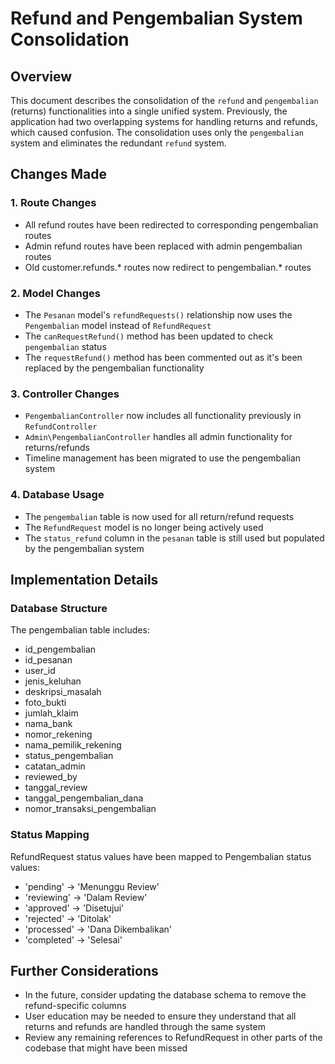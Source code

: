 # Refund and Pengembalian System Consolidation

## Overview

This document describes the consolidation of the `refund` and `pengembalian` (returns) functionalities into a single unified system. Previously, the application had two overlapping systems for handling returns and refunds, which caused confusion. The consolidation uses only the `pengembalian` system and eliminates the redundant `refund` system.

## Changes Made

### 1. Route Changes

- All refund routes have been redirected to corresponding pengembalian routes
- Admin refund routes have been replaced with admin pengembalian routes
- Old customer.refunds.* routes now redirect to pengembalian.* routes

### 2. Model Changes

- The `Pesanan` model's `refundRequests()` relationship now uses the `Pengembalian` model instead of `RefundRequest`
- The `canRequestRefund()` method has been updated to check `pengembalian` status
- The `requestRefund()` method has been commented out as it's been replaced by the pengembalian functionality

### 3. Controller Changes

- `PengembalianController` now includes all functionality previously in `RefundController`
- `Admin\PengembalianController` handles all admin functionality for returns/refunds
- Timeline management has been migrated to use the pengembalian system

### 4. Database Usage

- The `pengembalian` table is now used for all return/refund requests
- The `RefundRequest` model is no longer being actively used
- The `status_refund` column in the `pesanan` table is still used but populated by the pengembalian system

## Implementation Details

### Database Structure

The pengembalian table includes:
- id_pengembalian
- id_pesanan
- user_id
- jenis_keluhan
- deskripsi_masalah
- foto_bukti
- jumlah_klaim
- nama_bank
- nomor_rekening
- nama_pemilik_rekening
- status_pengembalian
- catatan_admin
- reviewed_by
- tanggal_review
- tanggal_pengembalian_dana
- nomor_transaksi_pengembalian

### Status Mapping

RefundRequest status values have been mapped to Pengembalian status values:
- 'pending' → 'Menunggu Review'
- 'reviewing' → 'Dalam Review'
- 'approved' → 'Disetujui'
- 'rejected' → 'Ditolak'
- 'processed' → 'Dana Dikembalikan'
- 'completed' → 'Selesai'

## Further Considerations

- In the future, consider updating the database schema to remove the refund-specific columns
- User education may be needed to ensure they understand that all returns and refunds are handled through the same system
- Review any remaining references to RefundRequest in other parts of the codebase that might have been missed
